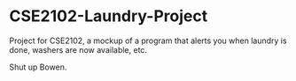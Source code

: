 # CSE2102-Laundry-Project
Project for CSE2102, a mockup of a program that alerts you when laundry is done, washers are now available, etc.

Shut up Bowen.
